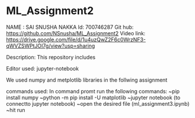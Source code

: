 # ML_Assignment2


NAME : SAI SNUSHA NAKKA Id: 700746287 Git hub: https://github.com/NSnusha/ML_Assignment2 Video link: https://drive.google.com/file/d/1u4uzQwZ2F6c0WrzNF3-qWVZSWPtJOI7g/view?usp=sharing


Description: This repository includes

Editor used: jupyter-notebook

We used numpy and metplotlib libraries in the follwing assignment

commands used: In command promt run the following commands: ~pip install numpy ~python -m pip install -U matplotlib ~jupyter notebook (to connectto jupyter notebook) ~open the desired file (ml_assignment3.ipynb) ~hit run
